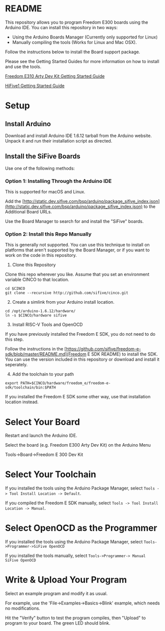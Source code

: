 # README #

This repository allows you to program Freedom E300 boards using the Arduino IDE.
You can install this repository in two ways:

* Using the Arduino Boards Manager (Currently only supported for Linux)
* Manually compiling the tools (Works for Linux and Mac OSX).

Follow the instructions below to install the Board support package.

Please see the Getting Started Guides for more information on how to install and use the tools.

[Freedom E310 Arty Dev Kit Getting Started Guide](https://dev.sifive.com/develop/freedom-e310-arty-dev-kit-v1-0/)

[HiFive1 Getting Started Guide](https://dev.sifive.com/hifive1/)

# Setup #

## Install Arduino ##

Download and install Arduino IDE 1.6.12 tarball from the Arduino website. Unpack it and run their installation script as directed.

## Install the SiFive Boards ##

Use one of the following methods:

### Option 1: Installing Through the Arduino IDE ###

This is supported for macOS and Linux.

Add the [http://static.dev.sifive.com/bsp/arduino/package_sifive_index.json](http://static.dev.sifive.com/bsp/arduino/package_sifive_index.json) to the Additional Board URLs.

Use the Board Manager to search for and install the "SiFive" boards.

### Option 2: Install this Repo Manually ###

This is generally not supported. You can use this technique to install on platforms that aren't supported by the Board Manager, or if you want to work on the code in this repository.

1. Clone this Repository

  Clone this repo wherever you like. Assume that you set an environment variable CINCO to that location.

  ```
  cd $CINCO
  git clone --recursive http://github.com/sifive/cinco.git
  ```

2. Create a simlink from your Arduino install location. 

  ```
  cd /opt/arduino-1.6.12/hardware/
  ln -s $CINCO/hardware sifive
  ```

3. Install RISC-V Tools and OpenOCD

  If you have previously installed the Freedom E SDK, you do not need
  to do this step.

  Follow the instructions in the [https://github.com/sifive/freedom-e-sdk/blob/master/README.md](Freedom E SDK README) to install the SDK. You can use the version included in this repository or download and install it seperately.

4. Add the toolchain to your path

  ```
  export PATH=$CINCO/hardware/freedom_e/freedom-e-sdk/toolchain/bin:$PATH
  ```

If you installed the Freedom E SDK some other way, use that installation
location instead.

# Select Your Board #

Restart and launch the Arduino IDE.

Select the board (e.g. Freedom E300 Arty Dev Kit) on the Arduino Menu

Tools->Board->Freedom E 300 Dev Kit

# Select Your Toolchain #

If you installed the tools using the Arduino Package Manager,
select `Tools -> Tool Install Location -> Default`.

If you compiled the Freedom E SDK manually,
select `Tools -> Tool Install Location -> Manual`.

# Select OpenOCD as the  Programmer #

If you installed the tools using the Arduino Package Manager,
select `Tools->Programmer->SiFive OpenOCD`

If you installed the tools manually, select
`Tools->Programmer-> Manual SiFive OpenOCD`

# Write & Upload Your Program #

Select an example program and modify it as usual.

For example, use the 'File->Examples->Basics->Blink' example, which needs
no modifications.

Hit the "Verify" button to test the program compiles,
then "Upload" to program to your board. The green LED should blink.
